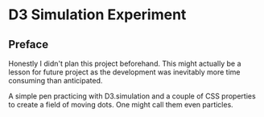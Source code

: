 # D3 Simulation Experiment

<!-- Link to the work-in-progress pen right [here](). -->

## Preface

Honestly I didn't plan this project beforehand. This might actually be a lesson for future project as the development was inevitably more time consuming than anticipated.

A simple pen practicing with D3.simulation and a couple of CSS properties to create a field of moving dots. One might call them even particles.
